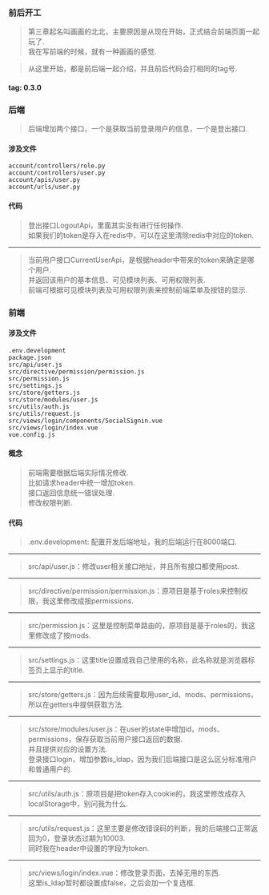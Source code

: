 ### 前后开工
> 第三章起名叫画画的北北，主要原因是从现在开始，正式结合前端页面一起玩了.  
> 我在写前端的时候，就有一种画画的感觉.  

> 从这里开始，都是前后端一起介绍，并且前后代码会打相同的tag号.  

#### tag: 0.3.0

### 后端
> 后端增加两个接口，一个是获取当前登录用户的信息，一个是登出接口.  

#### 涉及文件
```
account/controllers/role.py
account/controllers/user.py
account/apis/user.py
account/urls/user.py
```

#### 代码
> 登出接口LogoutApi，里面其实没有进行任何操作.  
> 如果我们的token是存入在redis中，可以在这里清除redis中对应的token.  

------
> 当前用户接口CurrentUserApi，是根据header中带来的token来确定是哪个用户.  
> 并返回该用户的基本信息、可见模块列表、可用权限列表.  
> 前端可根据可见模块列表及可用权限列表来控制前端菜单及按钮的显示.  


### 前端
#### 涉及文件
```
.env.development
package.json
src/api/user.js
src/directive/permission/permission.js
src/permission.js
src/settings.js
src/store/getters.js
src/store/modules/user.js
src/utils/auth.js
src/utils/request.js
src/views/login/components/SocialSignin.vue
src/views/login/index.vue
vue.config.js
```

#### 概念
> 前端需要根据后端实际情况修改.  
> 比如请求header中统一增加token.  
> 接口返回信息统一错误处理.  
> 修改权限判断.  

#### 代码
> .env.development: 配置开发后端地址，我的后端运行在8000端口.  

------
> src/api/user.js：修改user相关接口地址，并且所有接口都使用post.  

------
> src/directive/permission/permission.js：原项目是基于roles来控制权限，我这里修改成按permissions.  

------
> src/permission.js：这里是控制菜单路由的，原项目是基于roles的，我这里修改成了按mods.  

------
> src/settings.js：这里title设置成我自己使用的名称，此名称就是浏览器标签页上显示的title.  

------
> src/store/getters.js：因为后续需要取用user_id、mods、permissions，所以在getters中提供获取方法.  

------
> src/store/modules/user.js：在user的state中增加id，mods、permissions，保存获取当前用户接口返回的数据.  
> 并且提供对应的设置方法.  
> 登录接口login，增加参数is_ldap，因为我们后端接口是这么区分标准用户和普通用户的.  

------
> src/utils/auth.js：原项目是把token存入cookie的，我这里修改成存入localStorage中，别问我为什么.  

------
> src/utils/request.js：这里主要是修改错误码的判断，我的后端接口正常返回为0，登录状态过期为10003.  
> 同时我在header中设置的字段为token.  

------
> src/views/login/index.vue：修改登录页面，去掉无用的东西.  
> 这里is_ldap暂时都设置成false，之后会加一个复选框.  
